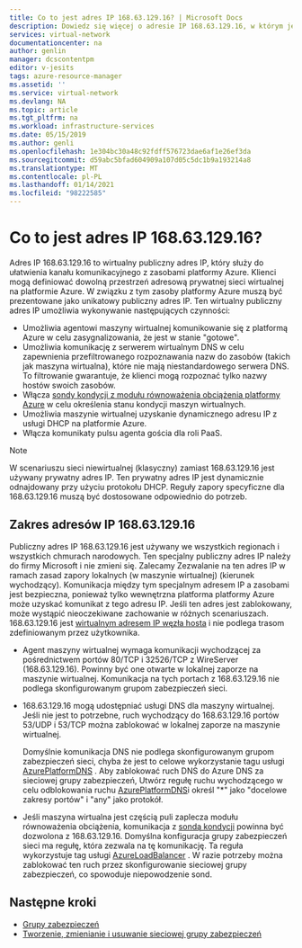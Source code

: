```yaml
---
title: Co to jest adres IP 168.63.129.16? | Microsoft Docs
description: Dowiedz się więcej o adresie IP 168.63.129.16, w którym jest używany do ułatwienia kanału komunikacyjnego z zasobami platformy Azure.
services: virtual-network
documentationcenter: na
author: genlin
manager: dcscontentpm
editor: v-jesits
tags: azure-resource-manager
ms.assetid: ''
ms.service: virtual-network
ms.devlang: NA
ms.topic: article
ms.tgt_pltfrm: na
ms.workload: infrastructure-services
ms.date: 05/15/2019
ms.author: genli
ms.openlocfilehash: 1e304bc30a48c92fdff576723dae6af1e26ef3da
ms.sourcegitcommit: d59abc5bfad604909a107d05c5dc1b9a193214a8
ms.translationtype: MT
ms.contentlocale: pl-PL
ms.lasthandoff: 01/14/2021
ms.locfileid: "98222585"
---
```

# <a name="what-is-ip-address-1686312916"></a>Co to jest adres IP 168.63.129.16?

Adres IP 168.63.129.16 to wirtualny publiczny adres IP, który służy do ułatwienia kanału komunikacyjnego z zasobami platformy Azure. Klienci mogą definiować dowolną przestrzeń adresową prywatnej sieci wirtualnej na platformie Azure. W związku z tym zasoby platformy Azure muszą być prezentowane jako unikatowy publiczny adres IP. Ten wirtualny publiczny adres IP umożliwia wykonywanie następujących czynności:

- Umożliwia agentowi maszyny wirtualnej komunikowanie się z platformą Azure w celu zasygnalizowania, że jest w stanie "gotowe".
- Umożliwia komunikację z serwerem wirtualnym DNS w celu zapewnienia przefiltrowanego rozpoznawania nazw do zasobów (takich jak maszyna wirtualna), które nie mają niestandardowego serwera DNS. To filtrowanie gwarantuje, że klienci mogą rozpoznać tylko nazwy hostów swoich zasobów.
- Włącza [sondy kondycji z modułu równoważenia obciążenia platformy Azure](../load-balancer/load-balancer-custom-probe-overview.md) w celu określenia stanu kondycji maszyn wirtualnych.
- Umożliwia maszynie wirtualnej uzyskanie dynamicznego adresu IP z usługi DHCP na platformie Azure.
- Włącza komunikaty pulsu agenta gościa dla roli PaaS.

> [!NOTE]
> W scenariuszu sieci niewirtualnej (klasyczny) zamiast 168.63.129.16 jest używany prywatny adres IP. Ten prywatny adres IP jest dynamicznie odnajdowany przy użyciu protokołu DHCP. Reguły zapory specyficzne dla 168.63.129.16 muszą być dostosowane odpowiednio do potrzeb.

## <a name="scope-of-ip-address-1686312916"></a>Zakres adresów IP 168.63.129.16

Publiczny adres IP 168.63.129.16 jest używany we wszystkich regionach i wszystkich chmurach narodowych. Ten specjalny publiczny adres IP należy do firmy Microsoft i nie zmieni się. Zalecamy Zezwalanie na ten adres IP w ramach zasad zapory lokalnych (w maszynie wirtualnej) (kierunek wychodzący). Komunikacja między tym specjalnym adresem IP a zasobami jest bezpieczna, ponieważ tylko wewnętrzna platforma platformy Azure może uzyskać komunikat z tego adresu IP. Jeśli ten adres jest zablokowany, może wystąpić nieoczekiwane zachowanie w różnych scenariuszach. 168.63.129.16 jest [wirtualnym adresem IP węzła hosta](./network-security-groups-overview.md#azure-platform-considerations) i nie podlega trasom zdefiniowanym przez użytkownika.

- Agent maszyny wirtualnej wymaga komunikacji wychodzącej za pośrednictwem portów 80/TCP i 32526/TCP z WireServer (168.63.129.16). Powinny być one otwarte w lokalnej zaporze na maszynie wirtualnej. Komunikacja na tych portach z 168.63.129.16 nie podlega skonfigurowanym grupom zabezpieczeń sieci.

- 168.63.129.16 mogą udostępniać usługi DNS dla maszyny wirtualnej. Jeśli nie jest to potrzebne, ruch wychodzący do 168.63.129.16 portów 53/UDP i 53/TCP można zablokować w lokalnej zaporze na maszynie wirtualnej.

  Domyślnie komunikacja DNS nie podlega skonfigurowanym grupom zabezpieczeń sieci, chyba że jest to celowe wykorzystanie tagu usługi [AzurePlatformDNS](../virtual-network/service-tags-overview.md#available-service-tags) . Aby zablokować ruch DNS do Azure DNS za sieciowej grupy zabezpieczeń, Utwórz regułę ruchu wychodzącego w celu odblokowania ruchu [AzurePlatformDNS](../virtual-network/service-tags-overview.md#available-service-tags)i określ "*" jako "docelowe zakresy portów" i "any" jako protokół.

- Jeśli maszyna wirtualna jest częścią puli zaplecza modułu równoważenia obciążenia, komunikacja z [sondą kondycji](../load-balancer/load-balancer-custom-probe-overview.md) powinna być dozwolona z 168.63.129.16. Domyślna konfiguracja grupy zabezpieczeń sieci ma regułę, która zezwala na tę komunikację. Ta reguła wykorzystuje tag usługi [AzureLoadBalancer](../virtual-network/service-tags-overview.md#available-service-tags) . W razie potrzeby można zablokować ten ruch przez skonfigurowanie sieciowej grupy zabezpieczeń, co spowoduje niepowodzenie sond.

## <a name="next-steps"></a>Następne kroki

- [Grupy zabezpieczeń](./network-security-groups-overview.md)
- [Tworzenie, zmienianie i usuwanie sieciowej grupy zabezpieczeń](manage-network-security-group.md)
